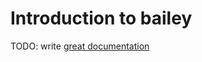 # Introduction to bailey

TODO: write [great documentation](http://jacobian.org/writing/great-documentation/what-to-write/)
